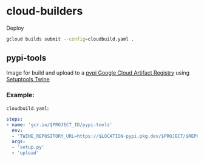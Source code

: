 # cloud-builders
 
Deploy
```sh
gcloud builds submit --config=cloudbuild.yaml .
```

## pypi-tools
Image for build and upload to a [pypi Google Cloud Artifact Registry](https://cloud.google.com/artifact-registry/docs/python/quickstart) using [Setuptools Twine](https://pypi.org/project/setuptools-twine/)

### Example:

`cloudbuild.yaml`:

```yaml
steps:
- name: 'gcr.io/$PROJECT_ID/pypi-tools'
  env:
  - 'TWINE_REPOSITORY_URL=https://$LOCATION-pypi.pkg.dev/$PROJECT/$REPOSITORY/'
  args:
  - 'setup.py'
  - 'upload'
```